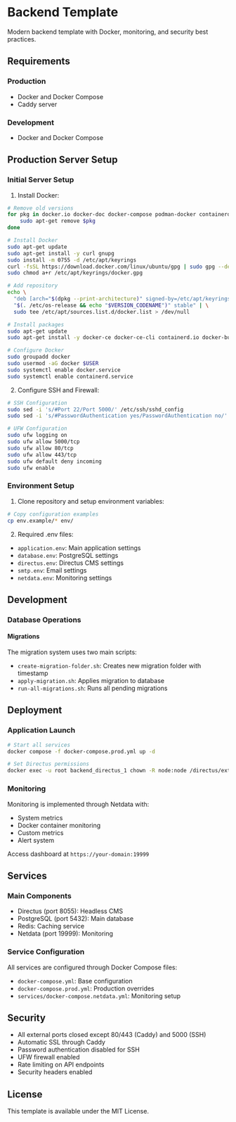 # Backend Template

Modern backend template with Docker, monitoring, and security best practices.

## Requirements

### Production
- Docker and Docker Compose
- Caddy server

### Development
- Docker and Docker Compose

## Production Server Setup

### Initial Server Setup

1. Install Docker:
```bash
# Remove old versions
for pkg in docker.io docker-doc docker-compose podman-docker containerd runc; do 
    sudo apt-get remove $pkg
done

# Install Docker
sudo apt-get update
sudo apt-get install -y curl gnupg
sudo install -m 0755 -d /etc/apt/keyrings
curl -fsSL https://download.docker.com/linux/ubuntu/gpg | sudo gpg --dearmor -o /etc/apt/keyrings/docker.gpg
sudo chmod a+r /etc/apt/keyrings/docker.gpg

# Add repository
echo \
  "deb [arch="$(dpkg --print-architecture)" signed-by=/etc/apt/keyrings/docker.gpg] https://download.docker.com/linux/ubuntu \
  "$(. /etc/os-release && echo "$VERSION_CODENAME")" stable" | \
  sudo tee /etc/apt/sources.list.d/docker.list > /dev/null

# Install packages
sudo apt-get update
sudo apt-get install -y docker-ce docker-ce-cli containerd.io docker-buildx-plugin docker-compose-plugin

# Configure Docker
sudo groupadd docker
sudo usermod -aG docker $USER
sudo systemctl enable docker.service
sudo systemctl enable containerd.service
```

2. Configure SSH and Firewall:
```bash
# SSH Configuration
sudo sed -i 's/#Port 22/Port 5000/' /etc/ssh/sshd_config
sudo sed -i 's/#PasswordAuthentication yes/PasswordAuthentication no/' /etc/ssh/sshd_config

# UFW Configuration
sudo ufw logging on
sudo ufw allow 5000/tcp
sudo ufw allow 80/tcp
sudo ufw allow 443/tcp
sudo ufw default deny incoming
sudo ufw enable
```

### Environment Setup

1. Clone repository and setup environment variables:
```bash
# Copy configuration examples
cp env.example/* env/
```

2. Required .env files:
- `application.env`: Main application settings
- `database.env`: PostgreSQL settings
- `directus.env`: Directus CMS settings
- `smtp.env`: Email settings
- `netdata.env`: Monitoring settings

## Development

### Database Operations

#### Migrations
The migration system uses two main scripts:
- `create-migration-folder.sh`: Creates new migration folder with timestamp
- `apply-migration.sh`: Applies migration to database
- `run-all-migrations.sh`: Runs all pending migrations

## Deployment

### Application Launch
```bash
# Start all services
docker compose -f docker-compose.prod.yml up -d

# Set Directus permissions
docker exec -u root backend_directus_1 chown -R node:node /directus/extensions /directus/uploads
```

### Monitoring
Monitoring is implemented through Netdata with:
- System metrics
- Docker container monitoring
- Custom metrics
- Alert system

Access dashboard at `https://your-domain:19999`

## Services

### Main Components
- Directus (port 8055): Headless CMS
- PostgreSQL (port 5432): Main database
- Redis: Caching service
- Netdata (port 19999): Monitoring

### Service Configuration
All services are configured through Docker Compose files:
- `docker-compose.yml`: Base configuration
- `docker-compose.prod.yml`: Production overrides
- `services/docker-compose.netdata.yml`: Monitoring setup

## Security

- All external ports closed except 80/443 (Caddy) and 5000 (SSH)
- Automatic SSL through Caddy
- Password authentication disabled for SSH
- UFW firewall enabled
- Rate limiting on API endpoints
- Security headers enabled

## License

This template is available under the MIT License.